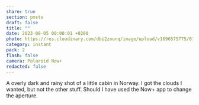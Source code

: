 ```yaml
---
share: true
section: posts
draft: false
title: ""
date: 2023-08-05 00:00:01 +0200
photo: https://res.cloudinary.com/dbi2zounq/image/upload/v1696575775/016_noygjo.jpg
category: instant
pack: 2
flash: false
camera: Polaroid Now+
redacted: false
---
```



A overly dark and rainy shot of a little cabin in Norway. I got the clouds I wanted, but not the other stuff. Should I have used the Now+ app to change the aperture.